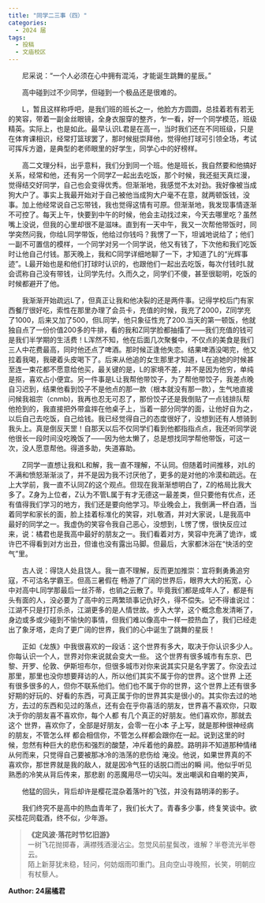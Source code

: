 ```yaml
---
title: "同学二三事（四）"
categories:
  - 2024 届
tags:
  - 投稿
  - 文庙校区 
---
```


&emsp;&emsp;尼采说：“一个人必须在心中拥有混沌，才能诞生跳舞的星辰。”

&emsp;&emsp;高中碰到过不少同学，但碰到一个极品还是很难的。

&emsp;&emsp;L，暂且这样称呼吧，是我们班的班长之一，他脸方方圆圆，总挂着若有若无的笑容，带着一副金丝眼镜，全身衣服穿的整齐，乍一看，好一个同学模范，班级精英。实际上，也是如此。最早认识L君是在高一，当时我们还在不同班级，只是在体育课相识，经常打篮球罢了，那时候挺崇拜他，觉得他打球可引领全场，考试可挥斥方遒，是典型的老师眼里的好学生，同学心中的好榜样。

&emsp;&emsp;高二文理分科，出乎意料，我们分到同一个班。他是班长，我自然要和他搞好关系，经常和他，还有另一个同学Z一起出去吃饭，那个时候，我还挺天真烂漫，觉得结交好同学，自己也会变得优秀。但渐渐地，我感觉不太对劲。我好像被当成狗大户了。事实上我最开始对于自己被他当成狗大户毫不在意，就两顿饭钱，没事。加上他经常说自己忘带钱，我也觉得这情有可原。但渐渐地，我发现事情逐渐不可控了。每天上午，快要到中午的时候，他会主动找过来，今天去哪里吃？虽然嘴上没说，但我的心里却很不是滋味。直到有一天中午，我又一次帮他带饭时，同学突然问我，你给L同学带饭，他给过你钱吗？我愣了一下，坦诚地说给了；他们一副不可置信的模样，一个同学对另一个同学说，他又有钱了，下次他和我们吃饭时让他自己付钱。那天晚上，我和C同学详细地聊了一下，才知道了L的“光辉事迹”。L最开始也是和他们打球时认识的，也跟他们一起出去吃饭，每次付钱时L就会谎称自己没有带钱，让同学先付。久而久之，同学们不傻，甚至很聪明，吃饭的时候都避开了他。

&emsp;&emsp;我渐渐开始疏远L了，但真正让我和他决裂的还是两件事。记得学校后门有家西餐厅很好吃，索性在那里办理了会员卡，充值的时候，我充了2000，Z同学充了1000，后来又加了500，但L同学，他只象征性充了200.当天的第一顿饭，他就独自点了一份价值200多的牛排，看的我和Z同学脸都抽搐了——我们充值的钱可是我们半学期的生活费！L浑然不知，他在后面几次聚餐中，不仅点的美食是我们三人中花费最高，同时他还点了啤酒。那时候正逢他失恋。结果啤酒没喝完，他又拉着我喝，我硬着头皮喝下了。后来从他追的女生那里才知道，L在追她的时候甚至连一束花都不愿意给他买，最关键的是，L的家境不差，并不是因为他穷，单纯是抠，喜欢占小便宜。另一件事是L让我帮他带饺子，为了帮他带饺子，我差点晚自习迟到，结果他看到饺子不是他点的那一款（根本就没有那一款），生气地直接问候我祖宗（cnmb)，我再也忍无可忍了，那份饺子还是我倒贴了一点钱排队帮他抢到的，我直接把外带盒摔在他桌子上，当着一部分同学的面，让他好自为之，以后自己去吃饭，自己给钱。我已经觉得自己的态度很好了，没想到还有人想骑到我头上。真是倒反天罡！自那天以后不仅同学们看到他都指指点点，我还听同学说他很长一段时间没吃晚饭了——因为他太懒了，总是想找同学帮他带饭，可这一次，没人愿意帮他。得道多助，失道寡助。

&emsp;&emsp;Z同学一直想让我和L和解，我一直不理解，不认同。但随着时间推移，对L的不满和愤怒渐渐淡了，并不是因为我不讨厌他了，更多的是对他的冷漠和疏远。在上大学前，我一直不认同Z的这个观点。但现在我渐渐想明白了，Z的格局比我大多了。Z身为上位者，Z认为不管L属于有才无德这一最差类，但只要他有优点，还有值得我们学习的地方，我们还是要向他学习。毕业晚会上，我倒满一杯白酒，当着同学和家长的面，脸上挂着标准化的笑容，对L敬酒，并对大家说，L是我高中最好的同学之一。我虚伪的笑容令我自己恶心，没想到，L愣了愣，很快反应过来，说：橘君也是我高中最好的朋友之一。我们看着对方，笑容中充满了诡诈，或许巴不得看到对方出丑，但谁也没有露出马脚。但最后，大家都沐浴在“快活的空气”里。

&emsp;&emsp;古人说：得饶人处且饶人。我一直不理解，反而更加推崇：宜将剩勇勇追穷寇，不可沽名学霸王。但高三暑假在 畅游了广阔的世界后，眼界大大的拓宽，心中对高中L同学那最后一丝芥蒂，也销之云散了。毕竟我们都是成年人了，都是有头有面的人，没必要为了高中的三两繁琐事记仇好久，得不偿失。记不得谁说过：江湖不只是打打杀杀，江湖更多的是人情世故。步入大学，这个概念愈发清晰了，身边或多或少碰到不愉快的事情，但我们难以像高中一样一腔热血了，我们已经走出了象牙塔，走向了更广阔的世界，我们的心中诞生了跳舞的星辰！

&emsp;&emsp;正如《龙族》中我很喜欢的一段话：这个世界有多大，取决于你认识多少人。你每认识一个人，世界对你来说就会变大一些。 这个世界有很多城市有东京、巴黎、开罗、伦敦、伊斯坦布尔，但很多城市对你来说其实只是名字罢了。你没去过那里，那里也没你想要拜访的人，所以他们其实不属于你的世界。这个世界 上还有很多很多的人，但你不联系他们。他们也不属于你的世界，这个世界上还有很多好期的好玩的、好看的东西，可真正属于你的世界其实是很小的。其实你去过的地方，去过的东西和见过的落点，还有会在乎你喜活的朋友，世界喜不喜欢你，只取决于你的朋友喜不喜欢你，每个人都 有几个真正的好朋友。他们喜欢你，那就去这个 世界，喜欢你了，全部是好朋友，会零一在小本 子上写，就是那种很神经病的朋友，不管怎么样 都会相信你，不管怎么样都会跟你在一起。说到这里的时候，忽然有种巨大的悲伤和强烈的酸楚，冲斥着他的鼻腔。路明非不知道那种情绪从何而来，只觉得自己要被那冰冷的浩荡的悲伤给 淹没。他说，如果世界真的不喜欢你，那世界就是我的敌人，就是因冷气狂的话脱口而出的瞬 间。他似乎听见熟悉的冷笑从背后传来，那悲剧 的恶魔用尽一切尖叫。发出嘲讽和自嘲的笑声，

&emsp;&emsp;他猛的回头，背后却许是樱花混杂着落叶的飞弦，并没有路明泽的影子。

&emsp;&emsp;我们终究不是高中的热血青年了，我们长大了。青春多少事，终复笑谈中。欲买桂花同载酒，终不似，少年游。

> **《定风波·落花时节忆旧游》**  
> 一树飞花抛掷春，满襟残酒漫沾尘。忽觉风前星鬓改，谁解？半卷流光半卷云。   
> 陌上新芽犹未稳，轻问，何妨烟雨叩重门。且向空山寻晚照，长笑，明朝应有杖藜人。

**Author: 24届橘君** 